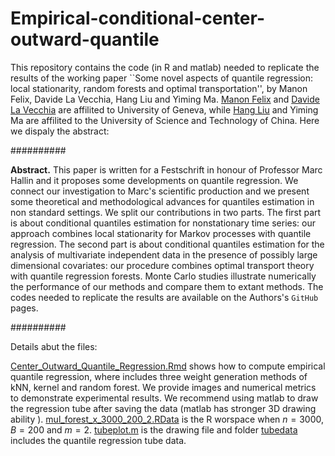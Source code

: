 # Empirical-conditional-center-outward-quantile
This repository contains the code (in R and matlab) needed to replicate the results of the working paper ``Some novel aspects of quantile regression: local stationarity, random forests and optimal transportation'', by Manon Felix, Davide La Vecchia, Hang Liu and Yiming Ma. [Manon Felix](https://www.unige.ch/gsem/en/research/institutes/rcs/team/phd-students/manon-felix/) and  [Davide La Vecchia](https://sites.google.com/view/davidelavecchia/home) are affilited to  University of Geneva, while  [Hang Liu](https://bs.ustc.edu.cn/english/profile-1845.html)  and Yiming Ma are affilited to the University of Science and Technology of China. Here we dispaly the abstract:

##########

**Abstract.** This paper is written for a Festschrift in honour of Professor Marc Hallin and it proposes some developments on quantile regression. We connect our  investigation to Marc's scientific production and we  present some theoretical and methodological advances for quantiles estimation in non standard settings.  We split our contributions in two parts. The first part is about conditional quantiles estimation for nonstationary time series: our approach combines local stationarity for Markov processes with quantile regression. The second part is about conditional quantiles estimation  for the analysis of multivariate independent data in the presence of possibly large dimensional covariates: our procedure  combines optimal transport theory with quantile regression forests. Monte Carlo studies illustrate numerically the performance of our methods and compare them to extant methods. The codes needed to replicate the results are available on the Authors's $\texttt{GitHub}$ pages.




##########



Details abut the files:

[Center_Outward_Quantile_Regression.Rmd](https://github.com/mayiming24/Empirical-conditional-center-outward-quantile/blob/be551475058517939a8f1b17e5b3e530c5d7965f/Center_Outward_Quantile_Regression.Rmd)  shows how to compute empirical quantile regression, where  includes three weight generation methods of kNN, kernel and random forest. We provide images and numerical metrics to demonstrate experimental results. We recommend using matlab to draw the regression tube after saving the data (matlab has stronger 3D drawing ability ). [mul_forest_x_3000_200_2.RData](https://github.com/mayiming24/Empirical-conditional-center-outward-quantile/blob/main/mul_forest_x_3000_200_2.RData) is the R worspace  when $n=3000,B=200$ and $m=2$. [tubeplot.m](https://github.com/mayiming24/Empirical-conditional-center-outward-quantile/blob/be551475058517939a8f1b17e5b3e530c5d7965f/tubeplot.m) is the drawing file and folder [tubedata](https://github.com/mayiming24/Empirical-conditional-center-outward-quantile/tree/main/tubedata) includes the quantile regression tube data. 

